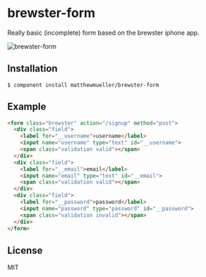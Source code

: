 
# brewster-form

  Really basic (incomplete) form based on the brewster iphone app.

  ![brewster-form](http://f.cl.ly/items/181D0X2t2h0E0J2X0z1X/Screen%20Shot%202012-11-19%20at%201.27.44%20PM.png)

## Installation

    $ component install matthewmueller/brewster-form

## Example

```html
<form class="brewster" action="/signup" method="post">
  <div class="field">
    <label for="__username">username</label>
    <input name="username" type="text" id="__username">
    <span class="validation valid"></span>
  </div>
  <div class="field">
    <label for="__email">email</label>
    <input name="email" type="text" id="__email">
    <span class="validation valid"></span>
  </div>
  <div class="field">
    <label for="__password">password</label>
    <input name="password" type="password" id="__password">
    <span class="validation invalid"></span>
  </div>
</form>
```

## License

  MIT
